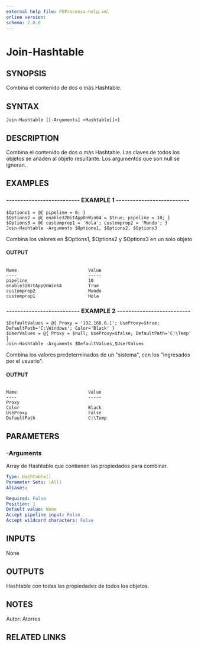 ```yaml
---
external help file: PSProcessa-help.xml
online version: 
schema: 2.0.0
---
```


# Join-Hashtable

## SYNOPSIS
Combina el contenido de dos o más Hashtable.

## SYNTAX

```
Join-Hashtable [[-Arguments] <Hashtable[]>]
```

## DESCRIPTION
Combina el contenido de dos o más Hashtable.
Las claves de todos los objetos se añaden al objeto resultante. 
Los argumentos que son null se ignoran.

## EXAMPLES

### -------------------------- EXAMPLE 1 --------------------------
```
$Options1 = @{ pipeline = 0; }
$Options2 = @{ enable32BitAppOnWin64 = $true; pipeline = 10; }
$Options3 = @{ customprop1 = 'Hola'; customprop2 = 'Mundo'; }
Join-Hashtable -Arguments $Options1, $Options2, $Options3
```
Combina los valores en  $Options1, $Options2 y $Options3 en un solo objeto

#### OUTPUT
```

Name                           Value                                                                                                                       
----                           -----                                                                                                                       
pipeline                       10                                                                                                                          
enable32BitAppOnWin64          True                                                                                                                        
customprop2                    Mundo                                                                                                                       
customprop1                    Hola                                                                                                                        

```                   


### -------------------------- EXAMPLE 2 --------------------------
```
$DefaultValues = @{ Proxy = '192.168.0.1'; UseProxy=$true; DefaultPath='C:\Windows'; Color='Black' }
$UserValues = @{ Proxy = $null; UseProxy=$false; DefaultPath='C:\Temp' }
Join-Hashtable -Arguments $DefaultValues,$UserValues
```
Combina los valores predeterminados de un "sistema", con los "ingresados por el usuario".

#### OUTPUT
```

Name                           Value                                                                                                                       
----                           -----                                                                                                                       
Proxy                                                                                                                                                      
Color                          Black                                                                                                                       
UseProxy                       False                                                                                                                       
DefaultPath                    C:\Temp                                                                                                                     

```

## PARAMETERS

### -Arguments
Array de Hashtable que contienen las propiedades para combinar.

```yaml
Type: Hashtable[]
Parameter Sets: (All)
Aliases: 

Required: False
Position: 1
Default value: None
Accept pipeline input: False
Accept wildcard characters: False
```

## INPUTS

None

## OUTPUTS

Hashtable con todas las propiedades de todos los objetos.

## NOTES
Autor: Atorres

## RELATED LINKS

